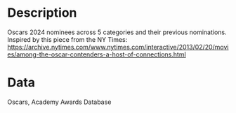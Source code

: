 # Description
Oscars 2024 nominees across 5 categories and their previous nominations.
Inspired by this piece from the NY Times: https://archive.nytimes.com/www.nytimes.com/interactive/2013/02/20/movies/among-the-oscar-contenders-a-host-of-connections.html

# Data
Oscars, Academy Awards Database
